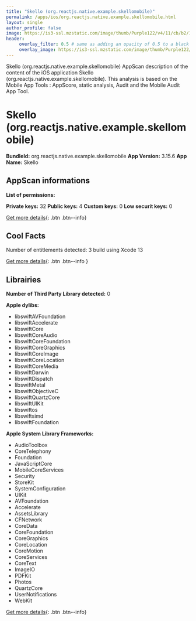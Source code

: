 ```yaml
---
title: "Skello (org.reactjs.native.example.skellomobile)"
permalink: /apps/ios/org.reactjs.native.example.skellomobile.html
layout: single
author_profile: false
image: https://is3-ssl.mzstatic.com/image/thumb/Purple122/v4/11/cb/b2/11cbb2cb-86a5-97df-bc0e-d10e05da0e55/AppIcon-0-0-1x_U007emarketing-0-0-0-7-0-0-sRGB-0-0-0-GLES2_U002c0-512MB-85-220-0-0.png/512x512bb.jpg
header: 
     overlay_filter: 0.5 # same as adding an opacity of 0.5 to a black background
     overlay_image: https://is3-ssl.mzstatic.com/image/thumb/Purple122/v4/11/cb/b2/11cbb2cb-86a5-97df-bc0e-d10e05da0e55/AppIcon-0-0-1x_U007emarketing-0-0-0-7-0-0-sRGB-0-0-0-GLES2_U002c0-512MB-85-220-0-0.png/512x512bb.jpg
---
```

Skello (org.reactjs.native.example.skellomobile) AppScan description of the content of the iOS application Skello (org.reactjs.native.example.skellomobile). This analysis is based on the Mobile App Tools : AppScore, static analysis, Audit and the Mobile Audit App Tool.

# Skello (org.reactjs.native.example.skellomobile)

**BundleId:** org.reactjs.native.example.skellomobile
**App Version:** 3.15.6
**App Name:** Skello


## AppScan informations 

**List of permissions:** 
  
  
**Private keys:** 32
**Public keys:** 4
**Custom keys:** 0
**Low securit keys:** 0
  
[Get more details](/pricing.html){: .btn .btn--info}

## Cool Facts

Number of entitlements detected: 3
build using Xcode 13
  
[Get more details](/pricing.html){: .btn .btn--info }

## Librairies 
**Number of Third Party Library detected:** 0


**Apple dylibs:**
- libswiftAVFoundation
- libswiftAccelerate
- libswiftCore
- libswiftCoreAudio
- libswiftCoreFoundation
- libswiftCoreGraphics
- libswiftCoreImage
- libswiftCoreLocation
- libswiftCoreMedia
- libswiftDarwin
- libswiftDispatch
- libswiftMetal
- libswiftObjectiveC
- libswiftQuartzCore
- libswiftUIKit
- libswiftos
- libswiftsimd
- libswiftFoundation


**Apple System Library Frameworks:**
- AudioToolbox
- CoreTelephony
- Foundation
- JavaScriptCore
- MobileCoreServices
- Security
- StoreKit
- SystemConfiguration
- UIKit
- AVFoundation
- Accelerate
- AssetsLibrary
- CFNetwork
- CoreData
- CoreFoundation
- CoreGraphics
- CoreLocation
- CoreMotion
- CoreServices
- CoreText
- ImageIO
- PDFKit
- Photos
- QuartzCore
- UserNotifications
- WebKit


  
[Get more details](/pricing.html){: .btn .btn--info}

